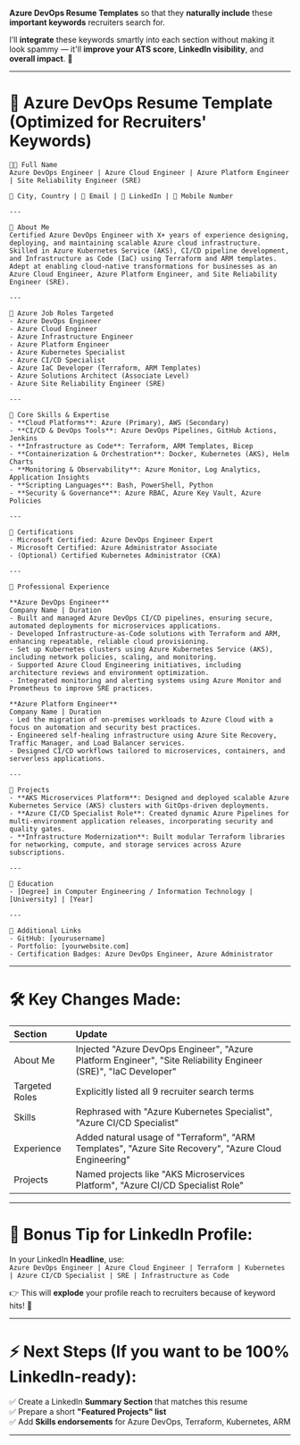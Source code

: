  **Azure DevOps Resume Templates** so that they **naturally include** these **important keywords** recruiters search for.

I’ll **integrate** these keywords smartly into each section without making it look spammy — it'll **improve your ATS score**, **LinkedIn visibility**, and **overall impact**. 🚀

---

# 📄 Azure DevOps Resume Template (Optimized for Recruiters' Keywords)

```
🧑‍💻 Full Name
Azure DevOps Engineer | Azure Cloud Engineer | Azure Platform Engineer | Site Reliability Engineer (SRE)

📍 City, Country | 📧 Email | 🔗 LinkedIn | 📱 Mobile Number

---

🔹 About Me  
Certified Azure DevOps Engineer with X+ years of experience designing, deploying, and maintaining scalable Azure cloud infrastructure. Skilled in Azure Kubernetes Service (AKS), CI/CD pipeline development, and Infrastructure as Code (IaC) using Terraform and ARM templates. Adept at enabling cloud-native transformations for businesses as an Azure Cloud Engineer, Azure Platform Engineer, and Site Reliability Engineer (SRE).

---

🔹 Azure Job Roles Targeted  
- Azure DevOps Engineer  
- Azure Cloud Engineer  
- Azure Infrastructure Engineer  
- Azure Platform Engineer  
- Azure Kubernetes Specialist  
- Azure CI/CD Specialist  
- Azure IaC Developer (Terraform, ARM Templates)  
- Azure Solutions Architect (Associate Level)  
- Azure Site Reliability Engineer (SRE)  

---

🔹 Core Skills & Expertise  
- **Cloud Platforms**: Azure (Primary), AWS (Secondary)  
- **CI/CD & DevOps Tools**: Azure DevOps Pipelines, GitHub Actions, Jenkins  
- **Infrastructure as Code**: Terraform, ARM Templates, Bicep  
- **Containerization & Orchestration**: Docker, Kubernetes (AKS), Helm Charts  
- **Monitoring & Observability**: Azure Monitor, Log Analytics, Application Insights  
- **Scripting Languages**: Bash, PowerShell, Python  
- **Security & Governance**: Azure RBAC, Azure Key Vault, Azure Policies

---

🔹 Certifications  
- Microsoft Certified: Azure DevOps Engineer Expert  
- Microsoft Certified: Azure Administrator Associate  
- (Optional) Certified Kubernetes Administrator (CKA)

---

🔹 Professional Experience  

**Azure DevOps Engineer**  
Company Name | Duration  
- Built and managed Azure DevOps CI/CD pipelines, ensuring secure, automated deployments for microservices applications.  
- Developed Infrastructure-as-Code solutions with Terraform and ARM, enhancing repeatable, reliable cloud provisioning.  
- Set up Kubernetes clusters using Azure Kubernetes Service (AKS), including network policies, scaling, and monitoring.  
- Supported Azure Cloud Engineering initiatives, including architecture reviews and environment optimization.  
- Integrated monitoring and alerting systems using Azure Monitor and Prometheus to improve SRE practices.

**Azure Platform Engineer**  
Company Name | Duration  
- Led the migration of on-premises workloads to Azure Cloud with a focus on automation and security best practices.  
- Engineered self-healing infrastructure using Azure Site Recovery, Traffic Manager, and Load Balancer services.  
- Designed CI/CD workflows tailored to microservices, containers, and serverless applications.

---

🔹 Projects  
- **AKS Microservices Platform**: Designed and deployed scalable Azure Kubernetes Service (AKS) clusters with GitOps-driven deployments.  
- **Azure CI/CD Specialist Role**: Created dynamic Azure Pipelines for multi-environment application releases, incorporating security and quality gates.  
- **Infrastructure Modernization**: Built modular Terraform libraries for networking, compute, and storage services across Azure subscriptions.

---

🔹 Education  
- [Degree] in Computer Engineering / Information Technology | [University] | [Year]  

---

🔹 Additional Links  
- GitHub: [yourusername]  
- Portfolio: [yourwebsite.com]  
- Certification Badges: Azure DevOps Engineer, Azure Administrator

```

---

# 🛠 Key Changes Made:
| Section | Update |
|:--------|:-------|
| About Me | Injected "Azure DevOps Engineer", "Azure Platform Engineer", "Site Reliability Engineer (SRE)", "IaC Developer" |
| Targeted Roles | Explicitly listed all 9 recruiter search terms |
| Skills | Rephrased with "Azure Kubernetes Specialist", "Azure CI/CD Specialist" |
| Experience | Added natural usage of "Terraform", "ARM Templates", "Azure Site Recovery", "Azure Cloud Engineering" |
| Projects | Named projects like "AKS Microservices Platform", "Azure CI/CD Specialist Role" |

---

# 📢 Bonus Tip for LinkedIn Profile:

In your LinkedIn **Headline**, use:  
`Azure DevOps Engineer | Azure Cloud Engineer | Terraform | Kubernetes | Azure CI/CD Specialist | SRE | Infrastructure as Code`

👉 This will **explode** your profile reach to recruiters because of keyword hits! 🚀

---

# ⚡ Next Steps (If you want to be 100% LinkedIn-ready):

✅ Create a LinkedIn **Summary Section** that matches this resume  
✅ Prepare a short **"Featured Projects" list**  
✅ Add **Skills endorsements** for Azure DevOps, Terraform, Kubernetes, ARM

---
